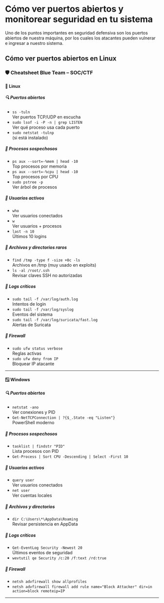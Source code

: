 # Cómo ver puertos abiertos y monitorear seguridad en tu sistema

Uno de los puntos importantes en seguridad defensiva son los puertos abiertos de nuestra máquina, por los cuales los atacantes pueden vulnerar e ingresar a nuestro sistema.

## Cómo ver puertos abiertos en Linux

### 🛡️ Cheatsheet Blue Team – SOC/CTF

#### 🐧 Linux

##### 🔍 Puertos abiertos
- `ss -tuln`  
  Ver puertos TCP/UDP en escucha
- `sudo lsof -i -P -n | grep LISTEN`  
  Ver qué proceso usa cada puerto
- `sudo netstat -tulnp`  
  (si está instalado)

##### 👀 Procesos sospechosos
- `ps aux --sort=-%mem | head -10`  
  Top procesos por memoria
- `ps aux --sort=-%cpu | head -10`  
  Top procesos por CPU
- `sudo pstree -p`  
  Ver árbol de procesos

##### 🧑 Usuarios activos
- `who`  
  Ver usuarios conectados
- `w`  
  Ver usuarios + procesos
- `last -n 10`  
  Últimos 10 logins

##### 📂 Archivos y directorios raros
- `find /tmp -type f -size +0c -ls`  
  Archivos en /tmp (muy usado en exploits)
- `ls -al /root/.ssh`  
  Revisar claves SSH no autorizadas

##### 📜 Logs críticos
- `sudo tail -f /var/log/auth.log`  
  Intentos de login
- `sudo tail -f /var/log/syslog`  
  Eventos del sistema
- `sudo tail -f /var/log/suricata/fast.log`  
  Alertas de Suricata

##### 🧱 Firewall
- `sudo ufw status verbose`  
  Reglas activas
- `sudo ufw deny from IP`  
  Bloquear IP atacante

---

#### 🪟 Windows

##### 🔍 Puertos abiertos
- `netstat -ano`  
  Ver conexiones y PID
- `Get-NetTCPConnection | ?{$_.State -eq "Listen"}`  
  PowerShell moderno

##### 👀 Procesos sospechosos
- `tasklist | findstr "PID"`  
  Lista procesos con PID
- `Get-Process | Sort CPU -Descending | Select -First 10`

##### 🧑 Usuarios activos
- `query user`  
  Ver usuarios conectados
- `net user`  
  Ver cuentas locales

##### 📂 Archivos y directorios
- `dir C:\Users\*\AppData\Roaming`  
  Revisar persistencia en AppData

##### 📜 Logs críticos
- `Get-EventLog Security -Newest 20`  
  Últimos eventos de seguridad
- `wevtutil qe Security /c:20 /f:text /rd:true`

##### 🧱 Firewall
- `netsh advfirewall show allprofiles`
- `netsh advfirewall firewall add rule name="Block Attacker" dir=in action=block remoteip=IP`

---
